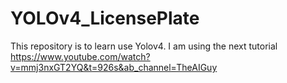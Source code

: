 # YOLOv4_LicensePlate

This repository is to learn use Yolov4. I am using the next tutorial https://www.youtube.com/watch?v=mmj3nxGT2YQ&t=926s&ab_channel=TheAIGuy

